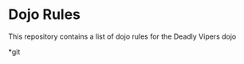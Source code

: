 Dojo Rules
==========

This repository contains a list of dojo rules for the Deadly Vipers dojo



*git